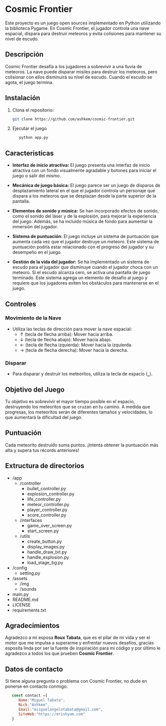 # Cosmic Frontier

Este proyecto es un juego open sources implementado en Python utilizando la biblioteca Pygame. En Cosmic Frontier, el jugador controla una nave espacial, dispara para destruir meteoros y evita colisiones para mantener su nivel de escudo.

## Descripción

Cosmic Frontier desafía a los jugadores a sobrevivir a una lluvia de meteoros. La nave puede disparar misiles para destruir los meteoros, pero colisionar con ellos disminuirá su nivel de escudo. Cuando el escudo se agota, el juego termina.

## Instalación

1. Clona el repositorio:

   ```sh
   git clone https://github.com/ashkem/cosmic-frontier.git
   ```

2. Ejecutar el juego

   ```sh
      python app.py
   ```

## Caracteristicas

- **Interfaz de inicio atractiva:** El juego presenta una interfaz de inicio atractiva con un fondo visualmente agradable y botones para iniciar el juego o salir del mismo.

- **Mecánica de juego básica:** El juego parece ser un juego de disparos de desplazamiento lateral en el que el jugador controla un personaje que dispara a los meteoros que se desplazan desde la parte superior de la pantalla.

- **Elementos de sonido y música:** Se han incorporado efectos de sonido, como el sonido del láser y de la explosión, para mejorar la experiencia del juego. Además, se ha incluido música de fondo para aumentar la inmersión del jugador.

- **Sistema de puntuación:** El juego incluye un sistema de puntuación que aumenta cada vez que el jugador destruye un meteoro. Este sistema de puntuación podría estar relacionado con el progreso del jugador y su desempeño en el juego.

- **Gestión de la vida del jugador:** Se ha implementado un sistema de escudo para el jugador que disminuye cuando el jugador choca con un meteoro. Si el escudo alcanza cero, se activa una pantalla de juego terminado. Este sistema agrega un elemento de desafío al juego y requiere que los jugadores eviten los obstáculos para mantenerse en el juego.

## Controles

### Movimiento de la Nave

- Utiliza las teclas de dirección para mover la nave espacial:
  - ↑ (tecla de flecha arriba): Mover hacia arriba.
  - ↓ (tecla de flecha abajo): Mover hacia abajo.
  - ← (tecla de flecha izquierda): Mover hacia la izquierda.
  - → (tecla de flecha derecha): Mover hacia la derecha.

### Disparar

- Para disparar y destruir los meteoritos, utiliza la tecla de espacio (`␣`).

## Objetivo del Juego

Tu objetivo es sobrevivir el mayor tiempo posible en el espacio, destruyendo los meteoritos que se cruzan en tu camino. A medida que progresas, los meteoritos serán de diferentes tamaños y velocidades, lo que aumentará la dificultad del juego.

## Puntuación

Cada meteorito destruido suma puntos. ¡Intenta obtener la puntuación más alta y supera tus récords anteriores!

## Extructura de directorios

- /app
  - /controller
    - bullet_controller.py
    - explosion_controller.py
    - life_controller.py
    - meteor_controller.py
    - player_controller.py
    - score_controller.py
  - /interfaces
    - game_over_screen.py
    - start_screen.py
  - /utils
    - create_button.py
    - display_images.py
    - handle_draw_txt.py
    - handle_explosion.py
    - load_stage_bg.py
- /config
  - setting.py
- /assets
  - /img
  - /sounds
- main.py
- README.md
- LICENSE
- requirements.txt

## Agradecimientos

Agradezco a mi esposa **Roux Tabata**, que es el pilar de mi vida y ser el motor que me impulsa a superarme y enfrentar nuevos desafíos, gracias esposita linda por ser la fuente de inspiración para mi código y por último le agradezco a todos los que prueben **Cosmic Frontier**.

## Datos de contacto

Si tiene alguna pregunta o problema con Cosmic Frontier, no dude en ponerse en contacto conmigo:

   ```javaScript
      const contact ={
         Name:"Miguel Tabata",
         Nick:"Ashkem",
         Email:"miiguelangelotabata@gmail.com",
         SiteWeb:"https://erishyum.com"
      }
   ```
